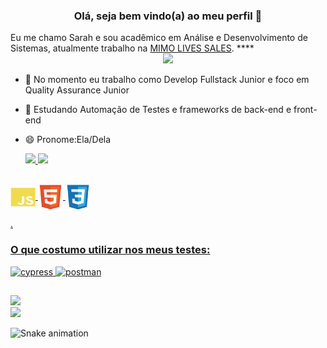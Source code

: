 
<h3 align="center">Olá, seja bem vindo(a) ao meu perfil 🖖</h3>
Eu me chamo Sarah e sou acadêmico em Análise e Desenvolvimento de Sistemas, atualmente trabalho  na <a href="https://mimo.com.br/" targer="_blank">MIMO LIVES SALES</a>.
****

  <div id="header" align="center">
      <img src="https://media.giphy.com/media/du3J3cXyzhj75IOgvA/giphy.gif" width="100"/>
</div>
  
 - 🔭 No momento eu trabalho como Develop Fullstack Junior  e foco em Quality Assurance Junior 
- 🌱 Estudando Automação de Testes e frameworks de back-end e front-end
- 😄 Pronome:Ela/Dela


  
  <a href="https://github.com/SarahNaiane1">
  <img height="180em" src="https://github-readme-stats.vercel.app/api?username=sarahNaiane1&show_icons=true&theme=dracula&include_all_commits=true&count_private=true"/>
  <img height="180em" src="https://github-readme-stats.vercel.app/api/top-langs/?username=sarahNaiane1&layout=compact&langs_count=7&theme=dracula"/>
</div>
  
<div style="display: inline_block"><br>
  <img align="center" alt="Sarah-Js" height="30" width="40" src="https://raw.githubusercontent.com/devicons/devicon/master/icons/javascript/javascript-plain.svg">
  
  <img align="center" alt="Sarah-HTML" height="40" width="40" src="https://raw.githubusercontent.com/devicons/devicon/master/icons/html5/html5-original.svg">
  
  <img align="center" alt="Sarah-CSS" height="40" width="40" src="https://raw.githubusercontent.com/devicons/devicon/master/icons/css3/css3-original.svg">
  
 .
<h3>O que costumo utilizar nos meus testes:</h3>
<p align="left"> <a href="https://www.cypress.io" target="_blank"> <img src="https://raw.githubusercontent.com/simple-icons/simple-icons/6e46ec1fc23b60c8fd0d2f2ff46db82e16dbd75f/icons/cypress.svg" alt="cypress" width="40" height="40"/> <a href="https://www.postman.com/" target="_blank"> <img src="https://www.vectorlogo.zone/logos/getpostman/getpostman-icon.svg" alt="postman" width="40" height="40"/> </p>
  
  ##
 
<div> 
 
  <a href="https://instagram.com/sarahnaianes" target="_blank"><img src="https://img.shields.io/badge/-Instagram-%23E4405F?style=for-the-badge&logo=instagram&logoColor=white" target="_blank"></a>   
  <a href="https://www.linkedin.com/in/sarahnaiane/" target="_blank"><img src="https://img.shields.io/badge/-LinkedIn-%230077B5?style=for-the-badge&logo=linkedin&logoColor=white" target="_blank"></a> 
 
  ![Snake animation](https://github.com/SarahNaiane1/SarahNaiane1/blob/output/github-contribution-grid-snake.svg)
 
</div>
